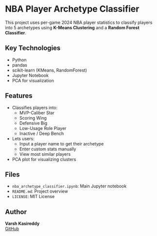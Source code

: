 # NBA Player Archetype Classifier

This project uses per-game 2024 NBA player statistics to classify players into 5 archetypes using **K-Means Clustering** and a **Random Forest Classifier**.

## Key Technologies
- Python
- pandas
- scikit-learn (KMeans, RandomForest)
- Jupyter Notebook
- PCA for visualization

## Features
- Classifies players into:
  - MVP-Caliber Star
  - Scoring Wing
  - Defensive Big
  - Low-Usage Role Player
  - Inactive / Deep Bench
- Lets users:
  - Input a player name to get their archetype
  - Enter custom stats manually
  - View most similar players
- PCA plot for visualizing clusters

## Files
- `nba_archetype_classifier.ipynb`: Main Jupyter notebook
- `README.md`: Project overview
- `LICENSE`: MIT License

## Author
**Varsh Kasireddy**  
[GitHub](https://github.com/varshkasireddy)
